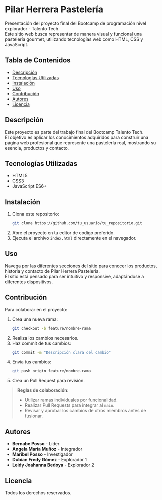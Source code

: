 # Pilar Herrera Pastelería

Presentación del proyecto final del Bootcamp de programación nivel explorador - Talento Tech.  
Este sitio web busca representar de manera visual y funcional una pastelería gourmet, utilizando tecnologías web como HTML, CSS y JavaScript.

## Tabla de Contenidos

- [Descripción](#descripción)
- [Tecnologías Utilizadas](#tecnologías-utilizadas)
- [Instalación](#instalación)
- [Uso](#uso)
- [Contribución](#contribución)
- [Autores](#autores)
- [Licencia](#licencia)

## Descripción

Este proyecto es parte del trabajo final del Bootcamp Talento Tech.  
El objetivo es aplicar los conocimientos adquiridos para construir una página web profesional que represente una pastelería real, mostrando su esencia, productos y contacto.

## Tecnologías Utilizadas

- HTML5
- CSS3
- JavaScript ES6+

## Instalación

1. Clona este repositorio:
   ```bash
   git clone https://github.com/tu_usuario/tu_repositorio.git
   ```
2. Abre el proyecto en tu editor de código preferido.
3. Ejecuta el archivo `index.html` directamente en el navegador.

## Uso

Navega por las diferentes secciones del sitio para conocer los productos, historia y contacto de Pilar Herrera Pastelería.  
El sitio está pensado para ser intuitivo y responsive, adaptándose a diferentes dispositivos.

## Contribución

Para colaborar en el proyecto:

1. Crea una nueva rama:
   ```bash
   git checkout -b feature/nombre-rama
   ```
2. Realiza los cambios necesarios.
3. Haz commit de tus cambios:
   ```bash
   git commit -m "Descripción clara del cambio"
   ```
4. Envía tus cambios:
   ```bash
   git push origin feature/nombre-rama
   ```
5. Crea un Pull Request para revisión.

> **Reglas de colaboración:**  
> - Utilizar ramas individuales por funcionalidad.  
> - Realizar Pull Requests para integrar al `main`.  
> - Revisar y aprobar los cambios de otros miembros antes de fusionar.

## Autores

- **Bernabe Posso** - Líder
- **Angela María Muñoz** - Integrador
- **Maribel Posso** - Investigador
- **Dubian Fredy Gómez** - Explorador 1
- **Leidy Joahanna Bedoya** - Explorador 2

## Licencia

Todos los derechos reservados.

